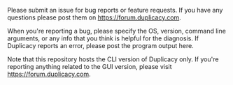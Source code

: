 Please submit an issue for bug reports or feature requests.  If you have any questions please post them on https://forum.duplicacy.com.

When you're reporting a bug, please specify the OS, version, command line arguments, or any info that you think is helpful for the diagnosis.  If Duplicacy reports an error, please post the program output here.

Note that this repository hosts the CLI version of Duplicacy only.  If you're reporting anything related to the GUI version, please visit https://forum.duplicacy.com.
